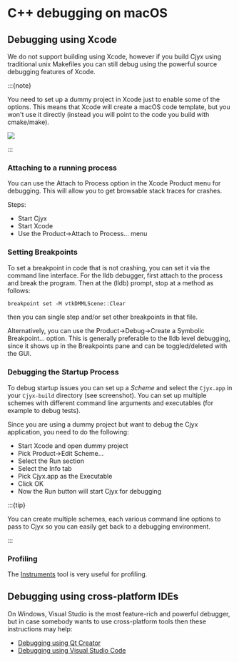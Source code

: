 # C++ debugging on macOS

## Debugging using Xcode

We do not support building using Xcode, however if you build Cjyx using traditional unix Makefiles you can still debug using the powerful source debugging features of Xcode.

:::{note}

You need to set up a dummy project in Xcode just to enable some of the options. This means that Xcode will create a macOS code template, but you won't use it directly (instead you will point to the code you build with cmake/make).

![](https://github.com/Slicer/Slicer/releases/download/docs-resources/debugging_xcode.png)

:::

### Attaching to a running process

You can use the Attach to Process option in the Xcode Product menu for debugging. This will allow you to get browsable stack traces for crashes.

Steps:
- Start Cjyx
- Start Xcode
- Use the Product->Attach to Process... menu

### Setting Breakpoints

To set a breakpoint in code that is not crashing, you can set it via the command line interface.  For the lldb debugger, first attach to the process and break the program.  Then at the (lldb) prompt, stop at a method as follows:

```txt
breakpoint set -M vtkDMMLScene::Clear
```

then you can single step and/or set other breakpoints in that file.

Alternatively, you can use the Product->Debug->Create a Symbolic Breakpoint... option.  This is generally preferable to the lldb level debugging, since it shows up in the Breakpoints pane and can be toggled/deleted with the GUI.

### Debugging the Startup Process

To debug startup issues you can set up a *Scheme* and select the `Cjyx.app` in your `Cjyx-build` directory (see screenshot). You can set up multiple schemes with different command line arguments and executables (for example to debug tests).

Since you are using a dummy project but want to debug the Cjyx application, you need to do the following:

- Start Xcode and open dummy project
- Pick Product->Edit Scheme...
- Select the Run section
- Select the Info tab
- Pick Cjyx.app as the Executable
- Click OK
- Now the Run button will start Cjyx for debugging

:::{tip}

You can create multiple schemes, each various command line options to pass to Cjyx so you can easily get back to a debugging environment.

:::

### Profiling

The [Instruments](https://en.wikipedia.org/wiki/Instruments_%28application%29) tool is very useful for profiling.

## Debugging using cross-platform IDEs

On Windows, Visual Studio is the most feature-rich and powerful debugger, but in case somebody wants to use cross-platform tools then these instructions may help:

- [Debugging using Qt Creator](qtcreatorcpp.md)
- [Debugging using Visual Studio Code](vscodecpp.md)
